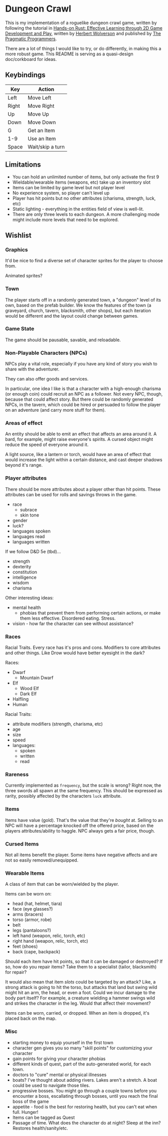 # Dungeon Crawl

This is my implementation of a roguelike dungeon crawl game, written by following the tutorial in [Hands-on Rust: Effective Learning through 2D Game Development and Play](https://pragprog.com/titles/hwrust/hands-on-rust/), written by [Herbert Wolverson](https://github.com/thebracket) and published by [The Pragmatic Programmers](https://pragprog.com).

There are a lot of things I would like to try, or do differently, in making this a more robust game. This README is serving as a quasi-design doc/corkboard for ideas.

## Keybindings

| Key | Action |
| --- | ------ |
| Left | Move Left |
| Right | Move Right |
| Up | Move Up |
| Down | Move Down |
| G | Get an Item |
| 1-9 | Use an Item |
| Space | Wait/skip a turn |

## Limitations

- You can hold an unlimited number of items, but only activate the first 9
- Wieldable/wearable items (weapons, etc) take up an inventory slot
- Items can be limited by game level but not player level
- No experience system, so player can't level up
- Player has hit points but no other attributes (charisma, strength, luck, etc)
- Static lighting - everything in the entities field of view is well-lit.
- There are only three levels to each dungeon. A more challenging mode might include more levels that need to be explored.

## Wishlist

### Graphics

It'd be nice to find a diverse set of character sprites for the player to choose from.

Animated sprites?

### Town

The player starts off in a randomly generated town, a "dungeon" level of its own, based on the prefab builder. We know the features of the town (a graveyard, church, tavern, blacksmith, other shops), but each iteration would be different and the layout could change between games.

### Game State

The game should be pausable, savable, and reloadable.


### Non-Playable Characters (NPCs)

NPCs play a vital role, especially if you have any kind of story you wish to share with the adventurer.

They can also offer goods and services.

In particular, one idea I like is that a character with a high-enough charisma (or enough coin) could recruit an NPC as a follower. Not every NPC, though, because that could affect story. But there could be randomly generated NPCs, in the tavern, which could be hired or persuaded to follow the player on an adventure (and carry more stuff for them).

### Areas of effect

An entity should be able to emit an effect that affects an area around it. A bard, for example, might raise everyone's spirits. A cursed object might reduce the speed of everyone around it.

A light source, like a lantern or torch, would have an area of effect that would increase the light within a certain distance, and cast deeper shadows beyond it's range.

### Player attributes

There should be more attributes about a player other than hit points. These attributes can be used for rolls and savings throws in the game.

- race
    - subrace
    - skin tone
- gender
- luck?
- languages spoken
- languages read
- languages written


If we follow D&D 5e (tbd)...

- strength
- dexterity
- constitution
- intelligence
- wisdom
- charisma

Other interesting ideas:

- mental health
    - phobias that prevent them from performing certain actions, or make them less effective. Disordered eating. Stress.
- vision - how far the character can see without assistance?

### Races

Racial Traits. Every race has it's pros and cons. Modifiers to core attributes and other things. Like Drow would have better eyesight in the dark?

Races:

- Dwarf
    - Mountain Dwarf
- Elf
    - Wood Elf
    - Dark Elf
- Halfling
- Human

Racial Traits:
- attribute modifiers (strength, charisma, etc)
- age
- size
- speed
- languages:
    - spoken
    - written
    - read

### Rareness

Currently implemented as `frequency`, but the scale is wrong? Right now, the three swords all spawn at the same frequency. This should be expressed as rarity, possibly affected by the characters `luck` attribute.

### Items

Items have value (gold). That's the value that they're _bought_ at. Selling to an NPC will have a percentage knocked off the offered price, based on the players attributes/ability to haggle. NPC always gets a fair price, though.

### Cursed Items

Not all items benefit the player. Some items have negative affects and are not so easily removed/unequipped.

### Wearable Items

A class of item that can be worn/wielded by the player.

Items can be worn on:

- head (hat, helmet, tiara)
- face (eye glasses?)
- arms (bracers)
- torso (armor, robe)
- belt
- legs (pantaloons?)
- left hand (weapon, relic, torch, etc)
- right hand (weapon, relic, torch, etc)
- feet (shoes)
- back (cape, backpack)

Should each item have hit points, so that it can be damaged or destroyed? If so,
how do you repair items? Take them to a specialist (tailor, blacksmith) for repair?

It would also mean that item _slots_ could be targeted by an attack? Like, a strong attack is going to hit the torso, but attacks that land but swing wild might hit an arm, the head, or even a foot. Could we incur damage to the body part itself? For example, a creature wielding a hammer swings wild and strikes the character in the leg. Would that affect their movement?


Items can be worn, carried, or dropped. When an item is dropped, it's placed back on the map.


### Misc

- starting money to equip yourself in the first town
- character gen gives you so many "skill points" for customizing your character
- gain points for giving your character phobias
- different kinds of quest, part of the auto-generated world, for each town.
- doctors to "cure" mental or physical illnesses
- boats? I've thought about adding rivers. Lakes aren't a stretch. A boat could be used to navigate those tiles.
- progressive bosses. You might go through a couple towns before you encounter a boss, escallating through bosses, until you reach the final boss of the game
- appetite - food is the best for restoring health, but you can't eat when full. Hunger!
- Items can be tagged as Quest
- Passage of time. What does the character do at night? Sleep at the inn? Restores health/sanity/etc.
